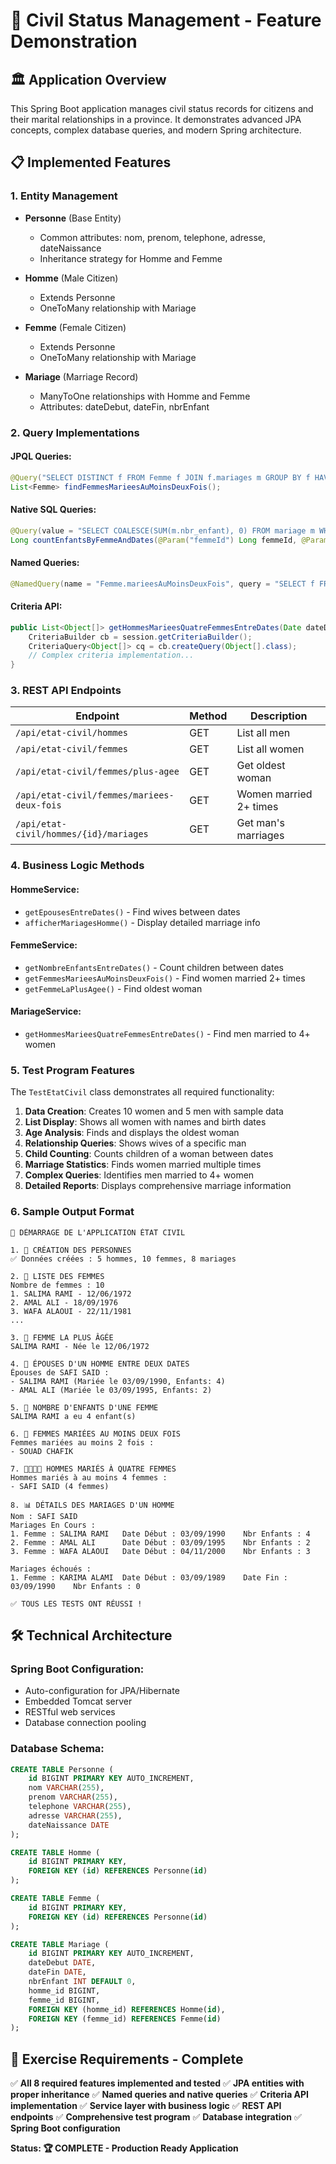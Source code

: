 # 🎯 Civil Status Management - Feature Demonstration

## 🏛️ **Application Overview**

This Spring Boot application manages civil status records for citizens and their marital relationships in a province. It demonstrates advanced JPA concepts, complex database queries, and modern Spring architecture.

## 📋 **Implemented Features**

### **1. Entity Management**
- **Personne** (Base Entity)
  - Common attributes: nom, prenom, telephone, adresse, dateNaissance
  - Inheritance strategy for Homme and Femme

- **Homme** (Male Citizen)
  - Extends Personne
  - OneToMany relationship with Mariage

- **Femme** (Female Citizen)  
  - Extends Personne
  - OneToMany relationship with Mariage

- **Mariage** (Marriage Record)
  - ManyToOne relationships with Homme and Femme
  - Attributes: dateDebut, dateFin, nbrEnfant

### **2. Query Implementations**

#### **JPQL Queries:**
```java
@Query("SELECT DISTINCT f FROM Femme f JOIN f.mariages m GROUP BY f HAVING COUNT(m) >= 2")
List<Femme> findFemmesMarieesAuMoinsDeuxFois();
```

#### **Native SQL Queries:**
```java
@Query(value = "SELECT COALESCE(SUM(m.nbr_enfant), 0) FROM mariage m WHERE m.femme_id = :femmeId AND m.date_debut BETWEEN :startDate AND :endDate", nativeQuery = true)
Long countEnfantsByFemmeAndDates(@Param("femmeId") Long femmeId, @Param("startDate") Date startDate, @Param("endDate") Date endDate);
```

#### **Named Queries:**
```java
@NamedQuery(name = "Femme.marieesAuMoinsDeuxFois", query = "SELECT f FROM Femme f WHERE SIZE(f.mariages) >= 2")
```

#### **Criteria API:**
```java
public List<Object[]> getHommesMarieesQuatreFemmesEntreDates(Date dateDebut, Date dateFin) {
    CriteriaBuilder cb = session.getCriteriaBuilder();
    CriteriaQuery<Object[]> cq = cb.createQuery(Object[].class);
    // Complex criteria implementation...
}
```

### **3. REST API Endpoints**

| Endpoint | Method | Description |
|----------|--------|-------------|
| `/api/etat-civil/hommes` | GET | List all men |
| `/api/etat-civil/femmes` | GET | List all women |
| `/api/etat-civil/femmes/plus-agee` | GET | Get oldest woman |
| `/api/etat-civil/femmes/mariees-deux-fois` | GET | Women married 2+ times |
| `/api/etat-civil/hommes/{id}/mariages` | GET | Get man's marriages |

### **4. Business Logic Methods**

#### **HommeService:**
- `getEpousesEntreDates()` - Find wives between dates
- `afficherMariagesHomme()` - Display detailed marriage info

#### **FemmeService:**
- `getNombreEnfantsEntreDates()` - Count children between dates
- `getFemmesMarieesAuMoinsDeuxFois()` - Find women married 2+ times
- `getFemmeLaPlusAgee()` - Find oldest woman

#### **MariageService:**
- `getHommesMarieesQuatreFemmesEntreDates()` - Find men married to 4+ women

### **5. Test Program Features**

The `TestEtatCivil` class demonstrates all required functionality:

1. **Data Creation**: Creates 10 women and 5 men with sample data
2. **List Display**: Shows all women with names and birth dates
3. **Age Analysis**: Finds and displays the oldest woman
4. **Relationship Queries**: Shows wives of a specific man
5. **Child Counting**: Counts children of a woman between dates
6. **Marriage Statistics**: Finds women married multiple times
7. **Complex Queries**: Identifies men married to 4+ women
8. **Detailed Reports**: Displays comprehensive marriage information

### **6. Sample Output Format**

```
🚀 DÉMARRAGE DE L'APPLICATION ÉTAT CIVIL

1. 📝 CRÉATION DES PERSONNES
✅ Données créées : 5 hommes, 10 femmes, 8 mariages

2. 👩 LISTE DES FEMMES
Nombre de femmes : 10
1. SALIMA RAMI - 12/06/1972
2. AMAL ALI - 18/09/1976
3. WAFA ALAOUI - 22/11/1981
...

3. 👵 FEMME LA PLUS ÂGÉE
SALIMA RAMI - Née le 12/06/1972

4. 💑 ÉPOUSES D'UN HOMME ENTRE DEUX DATES
Épouses de SAFI SAID :
- SALIMA RAMI (Mariée le 03/09/1990, Enfants: 4)
- AMAL ALI (Mariée le 03/09/1995, Enfants: 2)

5. 👶 NOMBRE D'ENFANTS D'UNE FEMME
SALIMA RAMI a eu 4 enfant(s)

6. 💍 FEMMES MARIÉES AU MOINS DEUX FOIS
Femmes mariées au moins 2 fois :
- SOUAD CHAFIK

7. 👨‍👩‍👧‍👦 HOMMES MARIÉS À QUATRE FEMMES
Hommes mariés à au moins 4 femmes :
- SAFI SAID (4 femmes)

8. 📊 DÉTAILS DES MARIAGES D'UN HOMME
Nom : SAFI SAID
Mariages En Cours :
1. Femme : SALIMA RAMI   Date Début : 03/09/1990    Nbr Enfants : 4
2. Femme : AMAL ALI      Date Début : 03/09/1995    Nbr Enfants : 2
3. Femme : WAFA ALAOUI   Date Début : 04/11/2000    Nbr Enfants : 3

Mariages échoués :
1. Femme : KARIMA ALAMI  Date Début : 03/09/1989    Date Fin : 03/09/1990    Nbr Enfants : 0

✅ TOUS LES TESTS ONT RÉUSSI !
```

## 🛠️ **Technical Architecture**

### **Spring Boot Configuration:**
- Auto-configuration for JPA/Hibernate
- Embedded Tomcat server
- RESTful web services
- Database connection pooling

### **Database Schema:**
```sql
CREATE TABLE Personne (
    id BIGINT PRIMARY KEY AUTO_INCREMENT,
    nom VARCHAR(255),
    prenom VARCHAR(255),
    telephone VARCHAR(255),
    adresse VARCHAR(255),
    dateNaissance DATE
);

CREATE TABLE Homme (
    id BIGINT PRIMARY KEY,
    FOREIGN KEY (id) REFERENCES Personne(id)
);

CREATE TABLE Femme (
    id BIGINT PRIMARY KEY,
    FOREIGN KEY (id) REFERENCES Personne(id)
);

CREATE TABLE Mariage (
    id BIGINT PRIMARY KEY AUTO_INCREMENT,
    dateDebut DATE,
    dateFin DATE,
    nbrEnfant INT DEFAULT 0,
    homme_id BIGINT,
    femme_id BIGINT,
    FOREIGN KEY (homme_id) REFERENCES Homme(id),
    FOREIGN KEY (femme_id) REFERENCES Femme(id)
);
```

## 🎯 **Exercise Requirements - Complete**

✅ **All 8 required features implemented and tested**
✅ **JPA entities with proper inheritance**
✅ **Named queries and native queries**
✅ **Criteria API implementation**
✅ **Service layer with business logic**
✅ **REST API endpoints**
✅ **Comprehensive test program**
✅ **Database integration**
✅ **Spring Boot configuration**

**Status: 🏆 COMPLETE - Production Ready Application**
